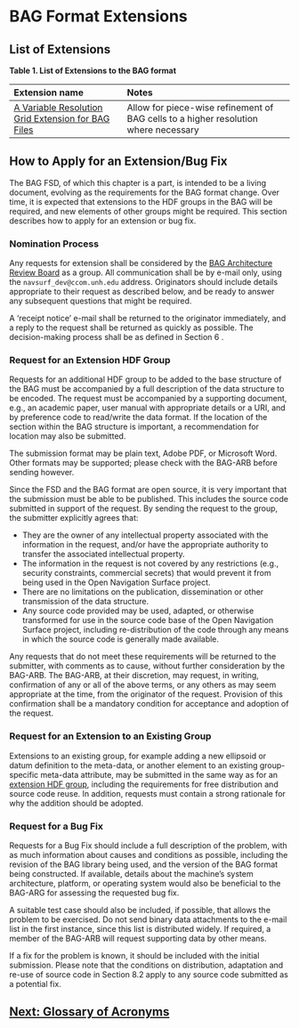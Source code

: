 # BAG Format Extensions

## List of Extensions

**Table 1. List of Extensions to the BAG format**

| Extension name                                                                | Notes                                                                               |
|:------------------------------------------------------------------------------|:------------------------------------------------------------------------------------|
| [A Variable Resolution Grid Extension for BAG Files](FSD-Extension-VRGrid.md) | Allow for piece-wise refinement of BAG cells to a higher resolution where necessary |


## How to Apply for an Extension/Bug Fix

The BAG FSD, of which this chapter is a part, is intended to be a living document, evolving as the requirements for the BAG format change. Over time, it is expected that extensions to the HDF groups in the BAG will be required, and new elements of other groups might be required. This section describes how to apply for an extension or bug fix.

### Nomination Process

Any requests for extension shall be considered by the [BAG Architecture Review Board](FSD-BAGARB.md) as a group.  All communication shall be by e-mail only, using the ``navsurf_dev@ccom.unh.edu`` address. Originators should include details appropriate to their request as described below, and be ready to answer any subsequent questions that might be required.

A ‘receipt notice’ e-mail shall be returned to the originator immediately, and a reply to the request shall be returned as quickly as possible. The decision-making process shall be as defined in Section 6 .

### Request for an Extension HDF Group

Requests for an additional HDF group to be added to the base structure of the BAG must be accompanied by a full description of the data structure to be encoded. The request must be accompanied by a supporting document, e.g., an academic paper, user manual with appropriate details or a URI, and by preference code to read/write the data format. If the location of the section within the BAG structure is important, a recommendation for location may also be submitted.

The submission format may be plain text, Adobe PDF, or Microsoft Word. Other formats may be supported; please check with the BAG-ARB before sending however.

Since the FSD and the BAG format are open source, it is very important that the submission must be able to be published. This includes the source code submitted in support of the request. By sending the request to the group, the submitter explicitly agrees that:

*    They are the owner of any intellectual property associated with the information in the request, and/or have the appropriate authority to transfer the associated intellectual property.
*    The information in the request is not covered by any restrictions (e.g., security constraints, commercial secrets) that would prevent it from being used in the Open Navigation Surface project.
*    There are no limitations on the publication, dissemination or other transmission of the data structure.
*    Any source code provided may be used, adapted, or otherwise transformed for use in the source code base of the Open Navigation Surface project, including re-distribution of the code through any means in which the source code is generally made available.

Any requests that do not meet these requirements will be returned to the submitter, with comments as to cause, without further consideration by the BAG-ARB. The BAG-ARB, at their discretion, may request, in writing, confirmation of any or all of the above terms, or any others as may seem appropriate at the time, from the originator of the request. Provision of this confirmation shall be a mandatory condition for acceptance and adoption of the request.

### Request for an Extension to an Existing Group

Extensions to an existing group, for example adding a new ellipsoid or datum definition to the meta-data, or another element to an existing group-specific meta-data attribute, may be submitted in the same way as for an [extension HDF group](FSD-Extensions.md#request-for-an-extension-hdf-group), including the requirements for free distribution and source code reuse. In addition, requests must contain a strong rationale for why the addition should be adopted.

### Request for a Bug Fix

Requests for a Bug Fix should include a full description of the problem, with as much information about causes and conditions as possible, including the revision of the BAG library being used, and the version of the BAG format being constructed. If available, details about the machine’s system architecture, platform, or operating system would also be beneficial to the BAG-ARG for assessing the requested bug fix.

A suitable test case should also be included, if possible, that allows the problem to be exercised. Do not send binary data attachments to the e-mail list in the first instance, since this list is distributed widely. If required, a member of the BAG-ARB will request supporting data by other means.

If a fix for the problem is known, it should be included with the initial submission. Please note that the conditions on distribution, adaptation and re-use of source code in Section 8.2 apply to any source code submitted as a potential fix.

## [Next: Glossary of Acronyms](FSD-Glossary.md)
